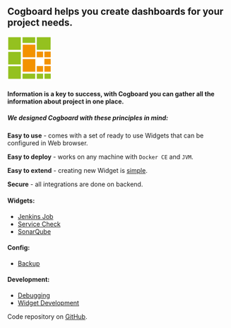 ## **Cogboard** helps you create dashboards for your project needs.
![logo](./images/logo-small.png)  

#### Information is a key to success, with **Cogboard** you can gather all the information about project in one place.

##### We designed Cogboard with these principles in mind:
**Easy to use** - comes with a set of ready to use Widgets that can be configured in Web browser.

**Easy to deploy** - works on any machine with `Docker CE` and `JVM`.

**Easy to extend** - creating new Widget is [simple](https://github.com/Cognifide/cogboard/wiki/Widget-development).

**Secure** - all integrations are done on backend.

#### Widgets:
* [Jenkins Job](./widget-jenkins-job)
* [Service Check](./widget-service-check)
* [SonarQube](./widget-sonarqube)

#### Config:
* [Backup](./config-backup)

#### Development:
* [Debugging](./debugging)
* [Widget Development](./widget-development)

Code repository on [GitHub](https://github.com/Cognifide/cogboard).
